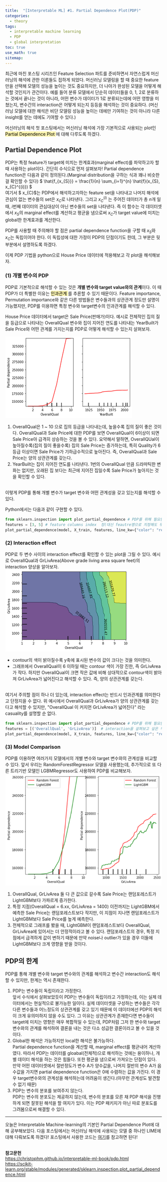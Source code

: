 ```yaml
---
title:  "[Interpretable ML] #1. Partial Dependence Plot(PDP)"
categories:
  - theory
tags:
  - interpretable machine learning
  - PDP
  - global interpretation
toc: true
use_math: true
sitemap: 
---
```


최근에 마친 포스팅 시리즈인 Feature Selection 파트를 준비하면서 자연스럽게 머신러닝의 해석에 관한 이론들도 접하게 되었다. 머신러닝 모델링을 할 때 중요한 feature만을 선택해 모델의 성능을 높이는 것도 중요하지만, 더 나아가 완성된 모델을 어떻게 해석할 것인지가 관건이다. 예를 들어 분류 모델에서 단순히 데이터들을 0, 1, 2로 분류하는 것에서 끝나는 것이 아니라, 어떤 변수가 데이터가 1로 분류되는데에 어떤 영향을 미쳤는지, 변수간의 interaction은 어떻게 되는지 등등을 해석하는 것이 중요하다. (머신러닝 모델에 대한 해석은 비단 모델링 성능을 높이는 데에만 기여하는 것이 아니라 다른 insight를 얻는 데에도 기여할 수 있다.)

머신러닝의 해석 첫 포스팅에서는 머신러닝 해석에 가장 기본적으로 사용되는 plot인 <mark style='background-color: #fff5b1'> Partial Dependence Plot </mark>에 대해 다루도록 하겠다.

## Partial Dependence Plot
PDP는 특정 feature가 target에 미치는 한계효과(marginal effect)를 파악하고자 할 때 사용하는 plot이다. 간단히 수식으로 먼저 살펴보자!
Partial dependence function은 다음과 같이 정의된다.(Marginal distribution을 구하는 식과 꽤나 비슷한 걸 확인할 수 있다)
$ \hat{f_{x_{S}}} =  \frac{1}{n} \sum_{i=1}^{n} \hat{f}(x_{S}, x_{C}^{(i)}) $
<br>
여기서 $ x_{C}$는 PDP에서 해석하고자하는 feature set을 나타내고 나머지 해석에 관심이 없는 변수들의 set은 $x_{C}$로 나타낸다. 그리고 $x_{C}^{(i)}$ 는 주어진 데이터가 총 $n$개 일 때, $i$번째 데이터의 관심대상이 아닌 변수들의 set을 나타낸다. 즉 이 함수는 각 데이터셋에서 $x_{S}$의 marginal effect를 계산하고 평균을 냄으로써 $x_{C}$가 target value에 미치는 global한 한계효과를 계산한다.

PDP를 사용할 때 주의해야 할 점은 partial dependence function을 구할 때 $x_{S}$와 $x_{C}$는 독립이어야 한다. 이 독립성에 대한 가정이 PDP의 단점이기도 한데, 그 부분은 뒷부분에서 설명하도록 하겠다.


이제 PDP 기법을 python으로 House Price 데이터에 적용해보고 각 plot을 해석해보자.

### (1) 개별 변수의 PDP
PDP로 기본적으로 해석할 수 있는 것은 **개별 변수와 target value와의 관계**이다. 이 때 PDP가 더 특별한 이유는 <mark style='background-color: #fff5b1'> 인과관계 </mark>를 추론할 수 있기 때문이다. Feature importance, Permutation importance와 같은 다른 방법들은 변수들과의 상관관계 정도만 설명이 가능했지만, PDP를 이용하면 특정 변수와 target변수의 인과관계를 해석할 수 있다.

House Price 데이터에서 target은 Sale Price(판매가)이다. 예시로 전체적인 집의 질을 등급으로 나타내는 OverallQual 변수와 집이 지어진 연도를 나타내는 YearBuilt가 Sale Price와 어떤 관계를 가지는지를 PDP로 어떻게 해석할 수 있는지 살펴보자.<br>

![pic](/assets/pdp1.png)
<br>
 1. OverallQual은 1 ~ 10 으로 집의 등급을 나타내는데, 높을수록 집의 질이 좋은 것이다. OverallQual과 Sale Price에 대한 PDP를 보면 OverallQual이 6이상이 되면 Sale Price아 급격히 상승하는 것을 볼 수 있다. 요약해서 말하면, OverallQUal이 높아질수록(집의 질이 좋을수록) 집의 Sale Price는 증가하는데, 특히 Quality가 6등급 이상이면 Sale Price가 기하급수적으로 높아진다. 즉, OverallQual과 Sale Price는 양의 상관관계를 갖는다.
 2. YearBuilt는 집이 지어진 연도를 나타낸다. 1번의 OverallQual 만큼 드라마틱한 변화는 없지만, 오래된 집 보다는 최근에 지어진 집일수록 Sale Price가 높아지는 것을 확인할 수 있다.
 
<br>
이렇게 PDP를 통해 개별 변수가 target 변수와 어떤 관계성을 갖고 있는지를 해석할 수 있다.

Python에서는 다음과 같이 구현할 수 있다.
```python
from sklearn.inspection import plot_partial_dependence # PDP를 위해 필요한 패키지 로드
features = [3, 5] # feature columns index  정(대신 feautre명으로 지정해도 무방하다)
plot_partial_dependence(model, X_train, features, line_kw={"color": "red"})
```



### (2) Interaction effect
PDP로 두 변수 사이의 interaction effect를 확인할 수 있는 plot을 그릴 수 있다. 예시로 OverallQual과 GrLivArea(Above grade living area square feet)의 interaction 양상을 알아보자.
<br>
![pic](/assets/pdp2.png)
<br>
 + contour의 색이 밝아질수록 y축에 표시된 변수의 값이 크다는 것을 의미한다. 
 + 그래프에서 OverallQual이 6 이하일 때는 contour 색이 가장 진한, 즉 GrLivArea가 작다. 하지만 OverallQual이 크면 작은 값에 비해 상대적으로 contour색이 밝아져 GrLivArea가 넓어진다고 해석할 수 있다. 즉, 양의 상관관계를 갖는다.

<br>
여기서 주의할 점이 하나 더 있는데, interaction effect는 반드시 인과관계를 의미한다고 단정지을 수 없다. 위 예시에서 OverallQual과 GrLivArea가 양의 상관관계를 갖는다고 해석할 수 있지만, "OverallQual 이 커지먼 GrLivArea가 넓어진다" 라는 casuality를 설명할 순 없다.

```python
from sklearn.inspection import plot_partial_dependence # PDP를 위해 필요한 패키지 로드
features = [('OverallQual', 'GrLivArea')]  # interaction을 살펴보고 싶은 두 변수명을 tuple 형태로 지정
plot_partial_dependence(model, X_train, features, line_kw={"color": "red"})
```

### (3) Model Comparison
PDP를 이용하면 여러가지 모델에서의 개별 변수와 target 변수와의 관계성을 비교할 수 있다. 앞서 우리는 RandomForestRegressor 모델을 사용했는데, 추가적으로 또 다른 트리기반 모델인 LGBMRegressor도 사용하여 PDP를 비교해보자.
<br>
![pic](/assets/pdp3.PNG)
<br>
 1. OverallQual, GrLivArea 둘 다 큰 값으로 갈수록 Sale Price는 랜덤포레스트가 LightGBM보다 가파르게 증가한다.
 2. 특정 지점(OverallQual = 6.xx, GrLivArea = 1400) 이전까지는 LightGBM에서 예측한 Sale Price는 랜덤포레스트보다 작지만, 이 지점이 지나면 랜덤포레스트가 LightGBM보다 Sale Price를 높게 예측한다.
 3. 전체적으로 그래프를 봤을 때, LightGBM이 랜덤포레스트보다 OverallQual, GrLivArea에 있어서는 더 안정적이라고 볼 수 있다. 랜덤포레스트의 경우, 특정 지점에서 급격하게 값이 변하기 때문에 만약 noise나 outlier가 있을 경우 이들에 LightGBM보다 크게 영향을 받을 것이다.
 

## PDP의 한계
PDP를 통해 개별 변수와 target 변수와의 관계를 해석하고 변수간 interaction도 해석할 수 있지만, 한계는 역시 존재한다.
 1. PDP는 변수들이 독립이라고 가정한다. <br>
 앞서 수식에서 살펴보았듯이 PDP는 변수들이 독립이라고 가정하는데, 이는 실제 데이터에서는 현실적으로 불가능한 일이다. 실제 데이터셋을 구성하는 변수들은 각각 다른 변수들과 어느정도의 상관관계를 갖고 있기 때문에 이 데이터에선 PDP의 해석이 크게 유의미하지 않을 수도 있다. 그 이유는 상관관계가 존재한다면 변수들이 target에 미치는 영향은 매우 복합적일 수 있는데, PDP처럼 그저 한 변수와 target 변수와의 관계를 해석하여 결론을 내는 것은 다소 성급한 결론이라고 볼 수 있을 것이다.
 2. Global한 해석은 가능하지만 local한 해석은 불가능하다. <br>
 Partial dependence function을 계산할 때, marginal effect를 평균내어 계산하였다. 따라서 PDP는 데이터를 gloabal(전체적)으로 해석하는 것에는 용이하나, 개별 데이터 해석을 하는 것은 힘들다. 또한 평균을 냄으로써 가져오는 단점이 있다. 만약 어떤 데이터셋에서 절반정도가 변수 A가 양수값을, 나머지 절반의 변수 A가 음수값을 가지면 partial dependence function은 0에 수렴하는 값을 가진다. 이 경우 target변수와의 관계성을 해석하는데 어려움이 생긴다.(아무런 관계성도 발견할 수 없기 때문)
 3. PDP는 변수의 분포를 보여주지 않는다. <br>
 PDP는 변수의 분포도는 제공하지 않는데, 변수의 분포를 모른 채 PDP 해석을 진행하게 되면 잘못된 해석을 할 여지가 있다. 이는 PDP 패키지가 아닌 따로 분포도를 그려봄으로써 해결할 수 있다.
 
 
 ---
 
 오늘은 Interpretable Machine-learning의 기본인 Partial Dependence Plot에 대해 공부해보았다. 다음 포스팅에서는 머신러닝 해석에 사용되는 모델 중 하나인 LIME에 대해 다뤄보도록 하겠다!
 포스팅에서 사용한 코드는 [여기](https://github.com/hyewonleess/github_blog_posts/blob/main/interpretable_ML/%231.%20PDP.ipynb)를 참고하면 된다!
 <br>
 <br>
 
 **참고문헌**
<br>
<https://christophm.github.io/interpretable-ml-book/pdp.html> <br>
<https://scikit-learn.org/stable/modules/generated/sklearn.inspection.plot_partial_dependence.html> <br>

 
